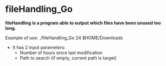 # fileHandling_Go

**fileHandling is a program able to output which files have been unused too long.**

Example of use: ./fileHandling_Go 24 $HOME/Downloads
 - It has 2 input parameters:
   - Number of hours since last modification
   - Path to search (if empty, current path is target)


